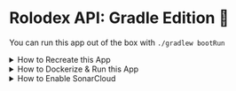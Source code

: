 # Rolodex API: Gradle Edition :elephant:

You can run this app out of the box with `./gradlew bootRun`

<details>
    <summary>How to Recreate this App</summary>
    
<br>

1. Access Spring Initiliazer at [start.spring.io](https://start.spring.io)

2. Select the following properties: 
    - Gradle Project
    - Java
    - Spring Boot: 2.7.3
    - Group: `com.revature`
    - Artifact: `rolodex-api-gradle`
    - Package name: `com.revature`
    - Packaging: Jar
    - Java: 8

3.  Dependencies:
    - Spring Web
    - Spring Data JPA
    - H2 Driver
    - Lombok
    - Dev Tools
    - Spring Boot Actuator
    - Spring Starter Validation
    - ModelMapper: `implementation 'org.modelmapper:modelmapper:3.1.0'`

4.  Click **Generate**, extract the downloaded zip file to a directory. Import it into your IDE:
    - For **SpringToolSuites**: go to Import > Gradle project.
    - For IntelliJ, just go to File > Open

> *In the case that you need to add a new dependency to the `build.gradle` file, navigate to the Maven Central Repository and select the **Gradle (Short)** version.  Paste it beneath the other `dependencies`, then run `gradlew build --refresh-dependencies` to rebuild the project.*

<br>

</details>


<details>
    <summary>How to Dockerize & Run this App</summary>

<br>

*The following Dockerfile assumes that you have already gnerated the artifact with the commands listed in the first step.  If you would like to explore more options, please use [this resource](https://codefresh.io/docs/docs/learn-by-example/java/gradle/).*

1. In your `build.gradle` file, please add the following to name the build JAR as the name of your artifact and not the "artifact-1.0.0-SNAPSHOT.jar"

```groovy
bootJar {
   archiveName = "$baseName.$extension"
}
```

2. Build the JAR within the root directory of the project.
 
```
./gradlew clean bootJar
```

    *The JAR will now live in **/build/libs/your-project-name.jar***

3. Add the following Dockerfile in the root project directory.

```Dockerfile
# declare the base image - here is a light weight JDK 8 setup
FROM openjdk:8-jdk-alpine

# copy the generated JAR (from gradle) into the container to run
COPY build/libs/*.jar rolodex-api-gradle.jar

# Expose port 5000 of the container
EXPOSE 5000

# Run the JAR when we run the container, thus executing the app
ENTRYPOINT ["java", "-jar", "rolodex-api-gradle.jar"]
```

4. Build the image and run the container run these commands within the root directory of the project

```
docker build -t my-api:auto .

docker run -d -p 5000:5000 my-api:auto
```

:tada: *It should now be up and running at http://localhost:5000/api*

<br>

</details>


<details>
    <summary>How to Enable SonarCloud</summary>

<br>

1. Go to [SonarCloud.io](https://sonarcloud.io/) and import your repository.

2. Once you import it, click at the top to configure CI-based analysis.

3. Add the `SONAR TOKEN` and secret key to the Secrets section of the repository.

4. Add the following to the `plugins {...}` portion of your `build.gradle` file.

```groovy
plugins {
    ...
    id "org.sonarqube" version "3.4.0.2513"
}
```

5. Add the SonarQube properties SonarCloud tells you to add at the *bottom* of your `build.gradle` file. 

6. Before you `git push`, edit the file permissions of `./gradlew` like so - this is so that the SonarQube platform can build & run the app with the gradle wrapper:

```git
git update-index --chmod=+x gradlew
git add .
git commit -m "Changing permission of gradlew"
git push
```

7. `git add .`, `git commit -m"added sonar cloud plugin`, `git push` your changes!

8. Now, go to your repository on github.com.  Click **Add file** in the root of your project.

9. Name it `.github/workflows/build.yml`, which will create the appropriate .github/workflows directory for the build.yml.

10. SonarCloud will provision you with the yml file to paste in there.  The only thing you need to change is the `branches` section from `master` to **`main`**

```yml
on:
  push:
    branches:
      - main
```

<br>

</details>
